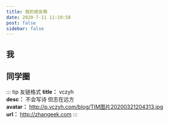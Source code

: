 ```yaml
---
title: 我的朋友萌
date: 2020-7-11 11:19:58
post: false
sidebar: false
---
```


## 我

<Link title="vczyh" desc="不会写诗 但志在远方" avatar="http://p.vczyh.com/blog/TIM图片20200321204313.jpg" url="http://zhangeek.com" />
<Link title="VuePress Theme Something" desc="一款简约的博客主题" avatar="http://p.vczyh.com/blog/TIM图片20200321204313.jpg" url="https://vczyh.github.io" />

## 同学圈

<Link title="Pushy" desc="大学实验室的小伙伴" avatar="https://gravatar.loli.net/avatar/cbef12326760284fc24374e956d35ad3?d=robohash&v=1.4.4" url="https://pushyzheng.com" />

::: tip 友链格式
**title：** vczyh <br>
**desc：** 不会写诗 但志在远方 <br>
**avatar：** http://p.vczyh.com/blog/TIM图片20200321204313.jpg <br>
**url：** http://zhangeek.com
:::